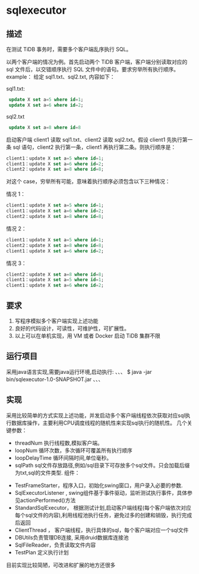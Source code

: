 # sqlexecutor
 

## 描述
在测试 TiDB 事务时，需要多个客户端乱序执行 SQL。

以两个客户端的情况为例。首先启动两个 TiDB 客户端，客户端分别读取对应的 sql 文件后，以交错顺序执行 SQL 文件中的语句。要求穷举所有执行顺序。
example：
给定 sql1.txt、sql2.txt, 内容如下：

sql1.txt:

```sql
 update X set a=5 where id=1;
 update X set a=6 where id=2;
```


sql2.txt
```sql
 update X set a=8 where id=8
```


启动客户端 client1 读取 sql1.txt、client2 读取 sql2.txt。假设 client1 先执行第一条 sql 语句，client2 执行第一条，client1 再执行第二条。则执行顺序是：

```sql
client1：update X set a=5 where id=1;
client1：update X set a=6 where id=2;
client2：update X set a=8 where id=8;
```

对这个 case，穷举所有可能，意味着执行顺序必须包含以下三种情况：

情况 1：
```sql
client1：update X set a=5 where id=1;
client1：update X set a=6 where id=2;
client2：update X set a=8 where id=8;
```

情况 2：
```sql
client1：update X set a=5 where id=1;
client2：update X set a=8 where id=8;
client1：update X set a=6 where id=2;
```

情况 3：
```sql
client2：update X set a=8 where id=8;
client1：update X set a=5 where id=1;
client1：update X set a=6 where id=2;
```

## 要求
1. 写程序模拟多个客户端实现上述功能
2. 良好的代码设计，可读性，可维护性，可扩展性。
3. 以上可以在单机实现，用 VM 或者 Docker 启动 TiDB 集群不限


## 运行项目
采用java语言实现,需要java运行环境,启动执行:
 、、、
   $ java -jar bin/sqlexecutor-1.0-SNAPSHOT.jar 
 、、、
## 实现

采用比较简单的方式实现上述功能，并发启动多个客户端线程依次获取对应sql执行数据库操作，主要利用CPU调度线程的随机性来实现sql执行的随机性。
几个关键参数：
 - threadNum       执行线程数,模拟客户端。
 - loopNum         循环次数，多次循环可覆盖所有执行顺序
 - loopDelayTime   循环间隔时间,单位毫秒。
 - sqlPath         sql文件存放路径,例如/sql目录下可存放多个sql文件。只会加载后缀为txt,sql的文件类型.
组件：
* TestFrameStarter，程序入口，初始化swing窗口，用户录入必要的参数.
* SqlExecutorListener , swing组件基于事件驱动，监听测试执行事件，具体参见actionPerformed()方法
* StandardSqlExecutor， 根据测试计划,启动客户端线程(每个客户端依次对应每个sql文件的内容),利用线程池执行任务，避免过多的创建和销毁，执行完成后返回
* ClientThread ， 客户端线程，执行具体的sql，每个客户端对应一个sql文件
* DBUtils负责管理DB连接, 采用druid数据库连接池
* SqlFileReader，负责读取文件内容
* TestPlan 定义执行计划

目前实现比较简陋，可改进和扩展的地方还很多
